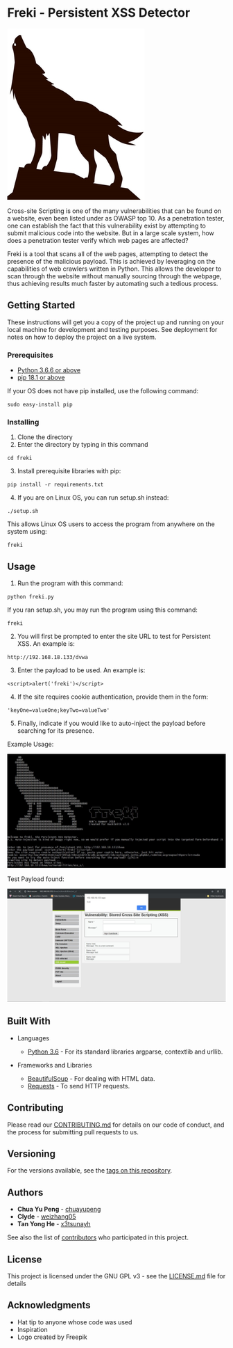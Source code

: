 # Freki - Persistent XSS Detector

![Freki Pic](https://raw.githubusercontent.com/chuayupeng/freki/master/img/freki.jpg)

Cross-site Scripting is one of the many vulnerabilities that can be found on a website, even been listed under as OWASP top 10. As a penetration tester, one can establish the fact that this vulnerability exist by attempting to submit malicious code into the website. But in a large scale system, how does a penetration tester verify which web pages are affected?  

Freki is a tool that scans all of the web pages, attempting to detect the presence of the malicious payload. This is achieved by leveraging on the capabilities of web crawlers written in Python. This allows the developer to scan through the website without manually sourcing through the webpage, thus achieving results much faster by automating such a tedious process.  

## Getting Started

These instructions will get you a copy of the project up and running on your local machine for development and testing purposes. See deployment for notes on how to deploy the project on a live system.

### Prerequisites

* [Python 3.6.6 or above](https://www.python.org/)
* [pip 18.1 or above](https://pypi.org/project/pip/)

If your OS does not have pip installed, use the following command:

```
sudo easy-install pip
```

### Installing

1. Clone the directory
2. Enter the directory by typing in this command

```
cd freki
```

3. Install prerequisite libraries with pip:

```
pip install -r requirements.txt
```

4. If you are on Linux OS, you can run setup.sh instead:

```
./setup.sh
```

This allows Linux OS users to access the program from anywhere on the system using:

```
freki
```

## Usage

1. Run the program with this command:
```
python freki.py
```

If you ran setup.sh, you may run the program using this command:
```
freki
```

2. You will first be prompted to enter the site URL to test for Persistent XSS. An example is:
```
http://192.168.18.133/dvwa
```

3. Enter the payload to be used. An example is:
```
<script>alert('freki')</script>
```

4. If the site requires cookie authentication, provide them in the form:
```
'keyOne=valueOne;keyTwo=valueTwo'
```

5. Finally, indicate if you would like to auto-inject the payload before searching for its presence.

Example Usage:

![Freki Pic](https://raw.githubusercontent.com/chuayupeng/freki/master/img/frekiEg1.jpg)

Test Payload found:

![Freki Pic](https://raw.githubusercontent.com/chuayupeng/freki/master/img/frekiEg2.jpg)

## Built With

* Languages
    * [Python 3.6](https://www.python.org/) - For its standard libraries argparse, contextlib and urllib.

* Frameworks and Libraries
    * [BeautifulSoup](https://www.crummy.com/software/BeautifulSoup/bs4/doc/) - For dealing with HTML data.
    * [Requests](http://docs.python-requests.org/en/master/) - To send HTTP requests.


## Contributing

Please read our [CONTRIBUTING.md](https://github.com/chuayupeng/freki/blob/master/CONTRIBUTING.md) for details on our code of conduct, and the process for submitting pull requests to us.

## Versioning

For the versions available, see the [tags on this repository](https://github.com/chuayupeng/freki/tags). 

## Authors

* **Chua Yu Peng** - [chuayupeng](https://github.com/chuayupeng)
* **Clyde** - [weizhang05](https://github.com/weizhang05)
* **Tan Yong He** - [x3tsunayh](https://github.com/x3tsunayh)

See also the list of [contributors](https://github.com/chuayupeng/freki/contributors) who participated in this project.

## License

This project is licensed under the GNU GPL v3 - see the [LICENSE.md](LICENSE.md) file for details

## Acknowledgments

* Hat tip to anyone whose code was used
* Inspiration
* Logo created by Freepik
